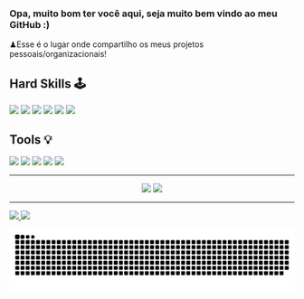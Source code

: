 ### Opa, muito bom ter você aqui, seja muito bem vindo ao meu GitHub :)


♟Esse é o lugar onde compartilho os meus projetos pessoais/organizacionais!

## Hard Skills 🕹️
<p>
  <img src="https://cdn.jsdelivr.net/gh/devicons/devicon/icons/java/java-original-wordmark.svg" height="40" />
  <img src="https://cdn.jsdelivr.net/gh/devicons/devicon/icons/python/python-original-wordmark.svg" height="40" />
  <img src="https://cdn.jsdelivr.net/gh/devicons/devicon/icons/html5/html5-plain-wordmark.svg" height="50" />
  <img src="https://cdn.jsdelivr.net/gh/devicons/devicon/icons/css3/css3-plain-wordmark.svg" height="50" />
  <img src="https://cdn.jsdelivr.net/gh/devicons/devicon/icons/javascript/javascript-plain.svg" height="50" />
  <img src="https://cdn.jsdelivr.net/gh/devicons/devicon/icons/bootstrap/bootstrap-plain-wordmark.svg" height="50" />
</p>

## Tools 💡 
<p> 
  <img src="https://cdn.jsdelivr.net/gh/devicons/devicon/icons/vscode/vscode-original-wordmark.svg" height="50" />
  <img src="https://cdn.jsdelivr.net/gh/devicons/devicon/icons/pycharm/pycharm-original-wordmark.svg" height="50" />
  <img src="https://cdn.jsdelivr.net/gh/devicons/devicon/icons/mysql/mysql-original-wordmark.svg" height="40" /> 
  <img src="https://cdn.jsdelivr.net/gh/devicons/devicon/icons/github/github-original-wordmark.svg" height="40" />
  <img src="https://cdn.jsdelivr.net/gh/devicons/devicon/icons/linux/linux-original.svg" height="40" />
</p>

<hr>
<div align="center"> 
  <a href="https://www.linkedin.com/in/arthurvalmeida/" target="_blank"><img src="https://img.shields.io/badge/-LinkedIn-%230077B5?style=for-the-badge&logo=linkedin&logoColor=white" target="_blank"></a> 
  <a href="https://t.me/Arthur_Almeida1"><img src="https://img.shields.io/badge/Telegram-2CA5E0?style=for-the-badge&logo=telegram&logoColor=white"></a>
</div> 
<hr>
<div>
  <a href="https://github.com/ArthurAlmeida1">
  <img height="150em" src="https://github-readme-stats.vercel.app/api?username=ArthurAlmeida1&show_icons=true&theme=dark&include_all_commits=true&count_private=true"/>
  <img height="150em" src="https://github-readme-stats.vercel.app/api/top-langs/?username=ArthurAlmeida1&layout=compact&langs_count=7&theme=dark"/>
</div>

![Snake animation](https://github.com/ArthurAlmeida1/ArthurAlmeida1/blob/output/github-contribution-grid-snake.svg)
